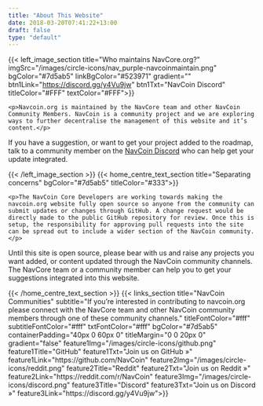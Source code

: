 ```yaml
---
title: "About This Website"
date: 2018-03-20T07:41:22+13:00
draft: false
type: "default"
---
```


{{< left_image_section
    title="Who maintains NavCore.org?"
    imgSrc="/images/circle-icons/nav_purple-navcoinmaintain.png"
    bgColor="#7d5ab5"
    linkBgColor="#523971"
    gradient=""
    btn1Link="https://discord.gg/y4Vu9jw"
    btn1Txt="NavCoin Discord"
    titleColor="#FFF"
    textColor="#FFF">}}

    <p>Navcoin.org is maintained by the NavCore team and other NavCoin Community Members. NavCoin is a community project and we are exploring ways to further decentralise the management of this website and it’s content.</p>

<p>If you have a suggestion, or want to get your project added to the roadmap, talk to a community member on the <a href="https://discord.gg/y4Vu9jw" class="white-txt-underline">NavCoin Discord</a> who can help get your update integrated.</p>
{{< /left_image_section >}}
{{< home_centre_text_section
    title="Separating concerns"
    bgColor="#7d5ab5"
    titleColor="#333">}}

    <p>The NavCoin Core Developers are working towards making the navcoin.org website fully open source so anyone from the community can submit updates or changes through GitHub. A change request would be directly made to the public GitHub repository for review. Once this is setup, the responsibility for approving pull requests into the site can be spread out to include a wider section of the NavCoin community.</p>

<p>Until this site is open source, please bear with us and raise any projects you want added, or content updated through the NavCoin community channels. The NavCore team or a community member can help you to get your suggestions integrated into this website.</p>
{{< /home_centre_text_section >}}
{{< links_section
    title="NavCoin Communities"
    subtitle="If you’re interested in contributing to navcoin.org please connect with the NavCore team and other NavCoin community members through one of these community channels."
    titleFontColor="#fff"
    subtitleFontColor="#fff"
    txtFontColor="#fff"
    bgColor="#7d5ab5"
    containerPadding="40px 0 60px 0"
    titleMargin="0 0 20px 0"
    gradient="false"
    feature1Img="/images/circle-icons/github.png"
    feature1Title="GitHub"
    feature1Txt="Join us on GitHub »"
    feature1Link="https://github.com/NavCoin"
    feature2Img="/images/circle-icons/reddit.png"
    feature2Title="Reddit"
    feature2Txt="Join us on Reddit »"
    feature2Link="https://reddit.com/r/NavCoin"
    feature3Img="/images/circle-icons/discord.png"
    feature3Title="Discord"
    feature3Txt="Join us on Discord »"
    feature3Link="https://discord.gg/y4Vu9jw">}}

